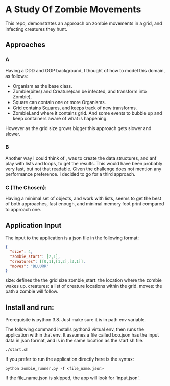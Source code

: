 # A Study Of Zombie Movements

This repo, demonstrates an approach on zombie movements in a grid, and infecting creatures they hunt.

## Approaches
### A
Having a DDD and OOP background, I thought of how to model this domain, as follows:
 - Organism as the base class. 
 - Zombie(bites) and Creature(can be infected, and transform into Zombie),
 - Square can contain one or more Organisms.
 - Grid contains Squares, and keeps track of new transforms.
 - ZombieLand where it contains grid.
 And some events to bubble up and keep containers aware of what is happening.
 
 However as the grid size grows bigger this approach gets slower and slower.
### B
 Another way I could think of , was to create the data structures, and anf play with lists and loops, to get the results.
 This would have been probably very fast, but not that readable. Given the challenge does not mention any performance preference. I decided to go for a third approach.
 

### C (The Chosen):

Having a minimal set of objects, and work with lists, seems to get the best of both approaches, fast enough,
and minimal memory foot print compared to approach one.
## Application Input
The input to the application is a json file in the following format:
```json
{
  "size": 4,
  "zombie_start": [2,1],
  "creatures": [[0,1],[1,2],[3,1]],
  "moves": "DLUURR"
}

```
size: defines the the grid size
zombie_start: the location where the zombie wakes up.
creatures: a list of creature locations within the grid.
moves: the path a zombie will follow.

## Install and run:

Prerequisite is python 3.8. Just make sure it is in path env variable.

The following command installs python3 virtual env, then runs the application within that env.
It assumes a file called boo.json has the input data in json format, and is in the same location as the start.sh file.

```
./start.sh
```

If you prefer to run the application directly here is the syntax:

```
python zombie_runner.py -f <file_name.json>
```
If the file_name.json is skipped, the app will look for 'input.json'.

 


